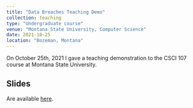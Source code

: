 ```yaml
---
title: "Data Breaches Teaching Demo"
collection: teaching
type: "Undergraduate course"
venue: "Montana State University, Computer Science"
date: 2021-10-25
location: "Bozeman, Montana"
---
```


On October 25th, 2021 I gave a teaching demonstration to the CSCI 107 course at
Montana State University.

## Slides
Are available [here](http://lgw2.github.io/files/security_teaching_demo.pdf).
